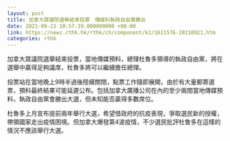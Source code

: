 ```yaml
---
layout: post
title: 加拿大眾議院選舉結束投票　傳媒料執政自由黨勝出
date: 2021-09-21 10:57:19.000000000 +08:00
link: https://news.rthk.hk/rthk/ch/component/k2/1611576-20210921.htm
categories: rthk
---
```


加拿大眾議院選舉結束投票，當地傳媒預料，總理杜魯多領導的執政自由黨，將在選舉中贏得足夠議席，杜魯多將可以繼續擔任總理。

投票站在當地晚上9時半過後陸續關閉，點票工作隨即展開，由於有大量郵寄選票，預料最終結果可能延遲公布。包括加拿大廣播公司在內的至少兩間當地傳媒預料，執政自由黨會勝出大選，但未知能否贏得多數席位。

杜魯多上月宣布提前兩年舉行大選，希望借政府的抗疫表現，爭取選民新的授權，帶領國家走出疫情困境。但加拿大爆發第4波疫情，不少選民批評杜鲁多在這樣的情況不應該舉行大選。
